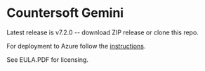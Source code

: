 # Countersoft Gemini

Latest release is v7.2.0 -- download ZIP release or clone this repo.

For deployment to Azure follow the [instructions](Azure.md).

See EULA.PDF for licensing.
